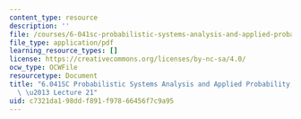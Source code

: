 ```yaml
---
content_type: resource
description: ''
file: /courses/6-041sc-probabilistic-systems-analysis-and-applied-probability-fall-2013/c7321da198ddf891f97866456f7c9a95_MIT6_041SCF13_lec21_300k.pdf
file_type: application/pdf
learning_resource_types: []
license: https://creativecommons.org/licenses/by-nc-sa/4.0/
ocw_type: OCWFile
resourcetype: Document
title: "6.041SC Probabilistic Systems Analysis and Applied Probability, Fall 2013Transcript\
  \ \u2013 Lecture 21"
uid: c7321da1-98dd-f891-f978-66456f7c9a95
---
```


